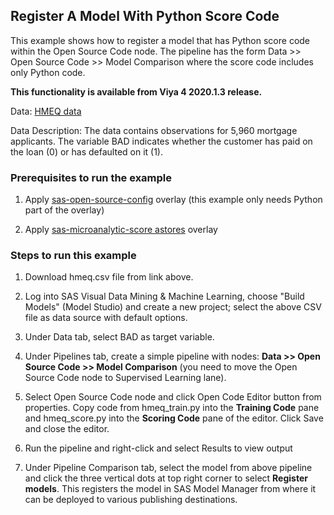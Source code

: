 ## Register A Model With Python Score Code

This example shows how to register a model that has Python score code within the Open Source Code node. The pipeline has the form Data >> Open Source Code >> Model Comparison where the score code includes only Python code.

**This functionality is available from Viya 4 2020.1.3 release.**

Data: [HMEQ data](https://github.com/sassoftware/sas-viya-dmml-pipelines/tree/master/data/hmeq.csv)

Data Description: The data contains observations for 5,960 mortgage applicants. The variable BAD indicates whether the customer has paid on the loan (0) or has defaulted on it (1).


### Prerequisites to run the example
1. Apply [sas-open-source-config](https://go.documentation.sas.com/?cdcId=vdmmlcdc&cdcVersion=v_002&docsetId=vdmmlref&docsetTarget=n0uzvzre3sg7a5n1c30ipu1s039w.htm&locale=en) overlay (this example only needs Python part of the overlay)

2. Apply [sas-microanalytic-score astores](https://go.documentation.sas.com/?docsetId=masag&docsetTarget=n0er040gsczf7bn1mndiw7znffad.htm&docsetVersion=v_002&locale=en) overlay


### Steps to run this example
1. Download hmeq.csv file from link above.

2. Log into SAS Visual Data Mining & Machine Learning, choose "Build Models" (Model Studio) and create a new project; select the above CSV file as data source with default options.

3. Under Data tab, select BAD as target variable.

4. Under Pipelines tab, create a simple pipeline with nodes: **Data >> Open Source Code >> Model Comparison** (you need to move the Open Source Code node to Supervised Learning lane).

5. Select Open Source Code node and click Open Code Editor button from properties. Copy code from hmeq_train.py into the **Training Code** pane and hmeq_score.py into the **Scoring Code** pane of the editor. Click Save and close the editor.

6. Run the pipeline and right-click and select Results to view output

7. Under Pipeline Comparison tab, select the model from above pipeline and click the three vertical dots at top right corner to select **Register models**. This registers the model in SAS Model Manager from where it can be deployed to various publishing destinations.
